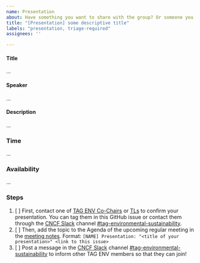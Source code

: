```yaml
---
name: Presentation
about: Have something you want to share with the group? Or someone you would like to invite to speak? Propose a presentation for the TAG Environmental Sustainability regular meetings.
title: "[Presentation] some descriptive title"
labels: "presentation, triage-required"
assignees: ''

---
```


<!-- Thank you for contributing to the TAG!
    Please remind that an issue is not the place to ask a question.
    The README documents how to reach us https://github.com/cncf/tag-env-sustainability#contact 
    Thank you :) -->

#### Title
<!-- What is the title of your presentation? -->

...

#### Speaker
<!--  Who will be presenting this? List names/github IDs of presenters. -->

...

#### Description
<!-- Describe in a short paragraph what the presentation is about. -->

...

### Time
<!-- How long will the presentation take? Please aim for 10 minutes or limit the presentation to 15 minutes to leave
enough time for discussion and other agenda items. (estimate) -->

...

### Availability
<!-- What is the availability times of the speakers to present the topic? Meeting times are listed on the landing page. -->

...

### Steps
1. [ ] First, contact one of [TAG ENV
   Co-Chairs](https://github.com/cncf/tag-env-sustainability#tag-environmental-sustainability-co-chairs) or [TLs](https://github.com/cncf/tag-env-sustainability#tag-environmental-sustainability-tech-leads) to confirm your presentation. You can tag them in this GitHub issue or contact them through the [CNCF Slack](https://communityinviter.com/apps/cloud-native/cncf) channel [#tag-environmental-sustainability](https://cloud-native.slack.com/archives/C03F270PDU6).
2. [ ] Then, add the topic to the Agenda of the upcoming regular meeting in the
   [meeting notes](https://docs.google.com/document/d/1TkmMyXJABC66NfYmivnh7z8Y_vpq9f9foaOuDVQS_Lo/edit).
   Format: `[NAME] Presentation: "<title of your presentation>" <link to this issue>`
3. [ ] Post a message in the [CNCF Slack](https://communityinviter.com/apps/cloud-native/cncf) channel [#tag-environmental-sustainability](https://cloud-native.slack.com/archives/C03F270PDU6) to inform other TAG ENV members so that they can join!
